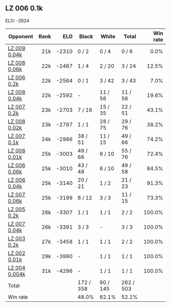 ## LZ 006 0.1k ##

ELO: -2824

Opponent | Rank | ELO | Black | White | Total | Win rate
---------|-----:|----:|-------|-------|-------|-------:
[LZ 009 0.04k](LZ%20009%200.04k.md) | 21k | -2310 | 0 / 2 | 0 / 4 | 0 / 6 | 0.0%
[LZ 008 0.06k](LZ%20008%200.06k.md) | 22k | -2467 | 1 / 4 | 2 / 20 | 3 / 24 | 12.5%
[LZ 006 0.2k](LZ%20006%200.2k.md) | 22k | -2564 | 0 / 1 | 3 / 42 | 3 / 43 | 7.0%
[LZ 008 0.04k](LZ%20008%200.04k.md) | 22k | -2592 | - | 11 / 56 | 11 / 56 | 19.6%
[LZ 007 0.2k](LZ%20007%200.2k.md) | 23k | -2703 | 7 / 16 | 15 / 35 | 22 / 51 | 43.1%
[LZ 008 0.02k](LZ%20008%200.02k.md) | 23k | -2787 | 1 / 1 | 28 / 75 | 29 / 76 | 38.2%
[LZ 007 0.1k](LZ%20007%200.1k.md) | 24k | -2986 | 38 / 51 | 11 / 15 | 49 / 66 | 74.2%
[LZ 008 0.01k](LZ%20008%200.01k.md) | 25k | -3003 | 49 / 66 | 6 / 10 | 55 / 76 | 72.4%
[LZ 006 0.06k](LZ%20006%200.06k.md) | 25k | -3010 | 43 / 48 | 6 / 10 | 49 / 58 | 84.5%
[LZ 006 0.04k](LZ%20006%200.04k.md) | 25k | -3140 | 20 / 21 | 1 / 2 | 21 / 23 | 91.3%
[LZ 007 0.06k](LZ%20007%200.06k.md) | 25k | -3199 | 8 / 12 | 3 / 3 | 11 / 15 | 73.3%
[LZ 005 0.2k](LZ%20005%200.2k.md) | 26k | -3307 | 1 / 1 | 1 / 1 | 2 / 2 | 100.0%
[LZ 007 0.04k](LZ%20007%200.04k.md) | 26k | -3391 | 3 / 3 | - | 3 / 3 | 100.0%
[LZ 003 0.2k](LZ%20003%200.2k.md) | 27k | -3458 | 1 / 1 | 1 / 1 | 2 / 2 | 100.0%
[LZ 002 0.01k](LZ%20002%200.01k.md) | 29k | -3990 | - | 1 / 1 | 1 / 1 | 100.0%
[LZ 004 0.004k](LZ%20004%200.004k.md) | 31k | -4296 | - | 1 / 1 | 1 / 1 | 100.0%
Total | | | 172 / 358 | 90 / 145 | 262 / 503 | 
Win rate| | | 48.0% | 62.1% | 52.1% | 
